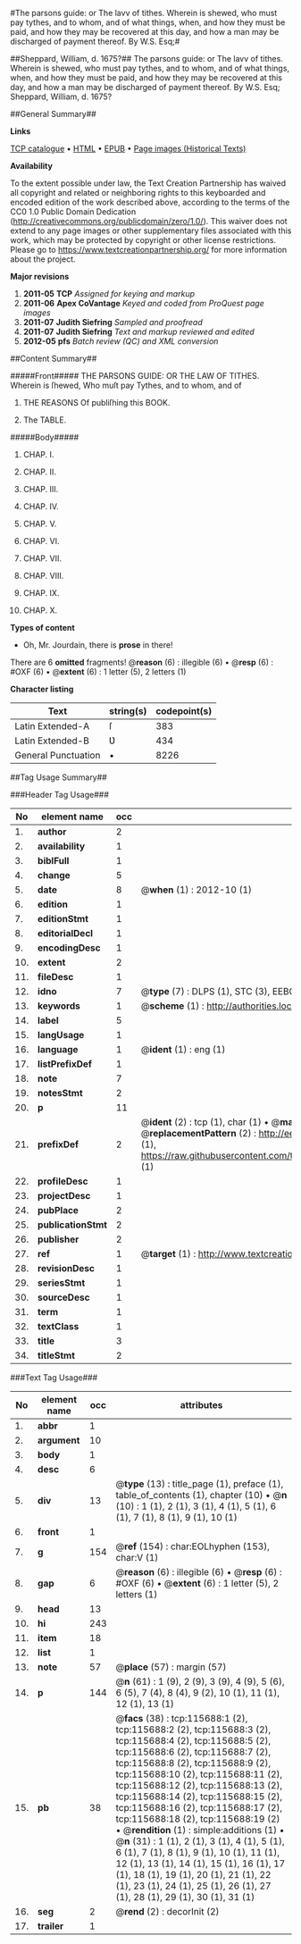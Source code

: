 #The parsons guide: or The lavv of tithes. Wherein is shewed, who must pay tythes, and to whom, and of what things, when, and how they must be paid, and how they may be recovered at this day, and how a man may be discharged of payment thereof. By W.S. Esq;#

##Sheppard, William, d. 1675?##
The parsons guide: or The lavv of tithes. Wherein is shewed, who must pay tythes, and to whom, and of what things, when, and how they must be paid, and how they may be recovered at this day, and how a man may be discharged of payment thereof. By W.S. Esq;
Sheppard, William, d. 1675?

##General Summary##

**Links**

[TCP catalogue](http://www.ota.ox.ac.uk/tcp/)  • 
[HTML](http://tei.it.ox.ac.uk/tcp/Texts-HTML/free/A93/A93112.html)  • 
[EPUB](http://tei.it.ox.ac.uk/tcp/Texts-EPUB/free/A93/A93112.epub) • 
[Page images (Historical Texts)](https://historicaltexts.jisc.ac.uk/eebo-99863485e)

**Availability**

To the extent possible under law, the Text Creation Partnership has waived all copyright and related or neighboring rights to this keyboarded and encoded edition of the work described above, according to the terms of the CC0 1.0 Public Domain Dedication (http://creativecommons.org/publicdomain/zero/1.0/). This waiver does not extend to any page images or other supplementary files associated with this work, which may be protected by copyright or other license restrictions. Please go to https://www.textcreationpartnership.org/ for more information about the project.

**Major revisions**

1. __2011-05__ __TCP__ *Assigned for keying and markup*
1. __2011-06__ __Apex CoVantage__ *Keyed and coded from ProQuest page images*
1. __2011-07__ __Judith Siefring__ *Sampled and proofread*
1. __2011-07__ __Judith Siefring__ *Text and markup reviewed and edited*
1. __2012-05__ __pfs__ *Batch review (QC) and XML conversion*

##Content Summary##

#####Front#####
THE PARSONS GUIDE: OR THE LAW OF TITHES. Wherein is ſhewed, Who muſt pay Tythes, and to whom, and of
1. THE REASONS Of publiſhing this BOOK.

1. The TABLE.

#####Body#####

1. CHAP. I.

1. CHAP. II.

1. CHAP. III.

1. CHAP. IV.

1. CHAP. V.

1. CHAP. VI.

1. CHAP. VII.

1. CHAP. VIII.

1. CHAP. IX.

1. CHAP. X.

**Types of content**

  * Oh, Mr. Jourdain, there is **prose** in there!

There are 6 **omitted** fragments! 
 @__reason__ (6) : illegible (6)  •  @__resp__ (6) : #OXF (6)  •  @__extent__ (6) : 1 letter (5), 2 letters (1)

**Character listing**


|Text|string(s)|codepoint(s)|
|---|---|---|
|Latin Extended-A|ſ|383|
|Latin Extended-B|Ʋ|434|
|General Punctuation|•|8226|

##Tag Usage Summary##

###Header Tag Usage###

|No|element name|occ|attributes|
|---|---|---|---|
|1.|__author__|2||
|2.|__availability__|1||
|3.|__biblFull__|1||
|4.|__change__|5||
|5.|__date__|8| @__when__ (1) : 2012-10 (1)|
|6.|__edition__|1||
|7.|__editionStmt__|1||
|8.|__editorialDecl__|1||
|9.|__encodingDesc__|1||
|10.|__extent__|2||
|11.|__fileDesc__|1||
|12.|__idno__|7| @__type__ (7) : DLPS (1), STC (3), EEBO-CITATION (1), PROQUEST (1), VID (1)|
|13.|__keywords__|1| @__scheme__ (1) : http://authorities.loc.gov/ (1)|
|14.|__label__|5||
|15.|__langUsage__|1||
|16.|__language__|1| @__ident__ (1) : eng (1)|
|17.|__listPrefixDef__|1||
|18.|__note__|7||
|19.|__notesStmt__|2||
|20.|__p__|11||
|21.|__prefixDef__|2| @__ident__ (2) : tcp (1), char (1)  •  @__matchPattern__ (2) : ([0-9\-]+):([0-9IVX]+) (1), (.+) (1)  •  @__replacementPattern__ (2) : http://eebo.chadwyck.com/downloadtiff?vid=$1&page=$2 (1), https://raw.githubusercontent.com/textcreationpartnership/Texts/master/tcpchars.xml#$1 (1)|
|22.|__profileDesc__|1||
|23.|__projectDesc__|1||
|24.|__pubPlace__|2||
|25.|__publicationStmt__|2||
|26.|__publisher__|2||
|27.|__ref__|1| @__target__ (1) : http://www.textcreationpartnership.org/docs/. (1)|
|28.|__revisionDesc__|1||
|29.|__seriesStmt__|1||
|30.|__sourceDesc__|1||
|31.|__term__|1||
|32.|__textClass__|1||
|33.|__title__|3||
|34.|__titleStmt__|2||


###Text Tag Usage###

|No|element name|occ|attributes|
|---|---|---|---|
|1.|__abbr__|1||
|2.|__argument__|10||
|3.|__body__|1||
|4.|__desc__|6||
|5.|__div__|13| @__type__ (13) : title_page (1), preface (1), table_of_contents (1), chapter (10)  •  @__n__ (10) : 1 (1), 2 (1), 3 (1), 4 (1), 5 (1), 6 (1), 7 (1), 8 (1), 9 (1), 10 (1)|
|6.|__front__|1||
|7.|__g__|154| @__ref__ (154) : char:EOLhyphen (153), char:V (1)|
|8.|__gap__|6| @__reason__ (6) : illegible (6)  •  @__resp__ (6) : #OXF (6)  •  @__extent__ (6) : 1 letter (5), 2 letters (1)|
|9.|__head__|13||
|10.|__hi__|243||
|11.|__item__|18||
|12.|__list__|1||
|13.|__note__|57| @__place__ (57) : margin (57)|
|14.|__p__|144| @__n__ (61) : 1 (9), 2 (9), 3 (9), 4 (9), 5 (6), 6 (5), 7 (4), 8 (4), 9 (2), 10 (1), 11 (1), 12 (1), 13 (1)|
|15.|__pb__|38| @__facs__ (38) : tcp:115688:1 (2), tcp:115688:2 (2), tcp:115688:3 (2), tcp:115688:4 (2), tcp:115688:5 (2), tcp:115688:6 (2), tcp:115688:7 (2), tcp:115688:8 (2), tcp:115688:9 (2), tcp:115688:10 (2), tcp:115688:11 (2), tcp:115688:12 (2), tcp:115688:13 (2), tcp:115688:14 (2), tcp:115688:15 (2), tcp:115688:16 (2), tcp:115688:17 (2), tcp:115688:18 (2), tcp:115688:19 (2)  •  @__rendition__ (1) : simple:additions (1)  •  @__n__ (31) : 1 (1), 2 (1), 3 (1), 4 (1), 5 (1), 6 (1), 7 (1), 8 (1), 9 (1), 10 (1), 11 (1), 12 (1), 13 (1), 14 (1), 15 (1), 16 (1), 17 (1), 18 (1), 19 (1), 20 (1), 21 (1), 22 (1), 23 (1), 24 (1), 25 (1), 26 (1), 27 (1), 28 (1), 29 (1), 30 (1), 31 (1)|
|16.|__seg__|2| @__rend__ (2) : decorInit (2)|
|17.|__trailer__|1||
